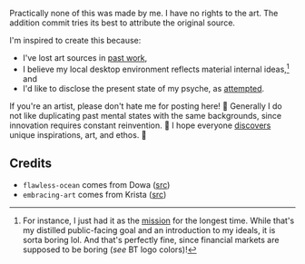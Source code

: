 Practically none of this was made by me. I have no rights to the art. The addition commit tries its best to attribute the original source.

I'm inspired to create this because:

- I've lost art sources in [past work](https://youtu.be/Myumx8wLo6Y),
- I believe my local desktop environment reflects material internal ideas,[^a] and
- I'd like to disclose the present state of my psyche, as [attempted](https://github.com/JFWooten4/dreams).

If you're an artist, please don't hate me for posting here! 💜 Generally I do not like duplicating past mental states with the same backgrounds, since innovation requires constant reinvention. 🧠 I hope everyone [discovers](https://wooten.link/lead) unique inspirations, art, and ethos. 🚀


[^a]: For instance, I just had it as the [mission](../banners/mission.png) for the longest time. While that's my distilled public-facing goal and an introduction to my ideals, it is sorta boring lol. And that's perfectly fine, since financial markets are supposed to be boring (_see_ BT logo colors)!

## Credits

- `flawless-ocean` comes from Dowa ([src](https://x.com/DowaPone/status/1845056649192522231))
- `embracing-art` comes from Krista ([src](https://x.com/Kristalina_21/status/1720914062496919652))
